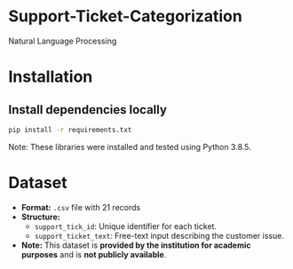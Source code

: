 # Support-Ticket-Categorization
Natural Language Processing
# Installation
## Install dependencies locally
  
  ```bash 
  pip install -r requirements.txt
  ```
 
Note: These libraries were installed and tested using Python 3.8.5.
# Dataset

- **Format:** `.csv` file with 21 records
- **Structure:**
  - `support_tick_id`: Unique identifier for each ticket.
  - `support_ticket_text`: Free-text input describing the customer issue.
- **Note:** This dataset is **provided by the institution for academic purposes** and is **not publicly available**.
